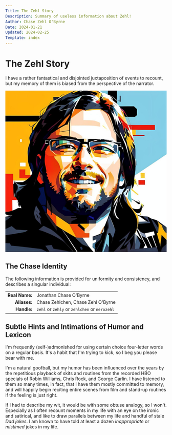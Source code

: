 ```yaml
---
Title: The Zehl Story
Description: Summary of useless information about Zehl!
Author: Chase Zehl O'Byrne
Date: 2024-01-21
Updated: 2024-02-25
Template: index
---
```


# The Zehl Story
I have a rather fantastical and disjointed juxtaposition of events to recount, but my memory of them is biased from
the perspective of the narrator.  

![An AI-enhanced picture of Chase Zehl O'Byrne](/assets/chase2.jpg#left)

## The Chase Identity
The following information is provided for uniformity and consistency, and describes a singular individual:

|    |    |
|---:|:---|
|**Real Name:** | Jonathan Chase O'Byrne |
|**Aliases:** | Chase Zehlchen, Chase Zehl O'Byrne |
|**Handle:** | `zehl` or `zehly` or `zehlchen` or `nerozehl` |

## Subtle Hints and Intimations of Humor and Lexicon
I'm frequently (self-)admonished for using certain choice four-letter words on a regular basis. It's a habit that
I'm trying to kick, so I beg you please bear with me.

I'm a natural goofball, but my humor has been influenced over the years by the repetitious playback of skits and
routines from the recorded HBO specials of Robin Williams, Chris Rock, and George Carlin. I have listened to them 
so many times, in fact, that I have them mostly committed to memory, and will happily begin reciting entire scenes
from film and stand-up routines if the feeling is just right.  

If I had to describe my wit, it would be with some obtuse analogy, so I won't. Especially as I often recount moments
in my life with an eye on the ironic and satirical, and like to draw parallels between my life and handful of stale 
*Dad jokes*. I am known to have told at least a dozen *inappropriate* or *mistimed* jokes in my life.
